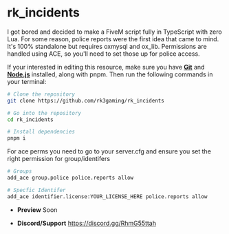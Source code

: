 # rk_incidents
I got bored and decided to make a FiveM script fully in TypeScript with zero Lua. For some reason, police reports were the first idea that came to mind. It's 100% standalone but requires oxmysql and ox_lib. Permissions are handled using ACE, so you'll need to set those up for police access.

If your interested in editing this resource, make sure you have **[Git](https://git-scm.com/)** and **[Node.js](https://nodejs.org/en)** installed, along with pnpm. Then run the following commands in your terminal:
```bash
# Clone the repository
git clone https://github.com/rk3gaming/rk_incidents

# Go into the repository
cd rk_incidents

# Install dependencies
pnpm i
```

For ace perms you need to go to your server.cfg and ensure you set the right permission for group/identifers
```bash
# Groups
add_ace group.police police.reports allow

# Specfic Identifer
add_ace identifier.license:YOUR_LICENSE_HERE police.reports allow
```

- **Preview**
Soon

- **Discord/Support**
https://discord.gg/RhmG55ttah

